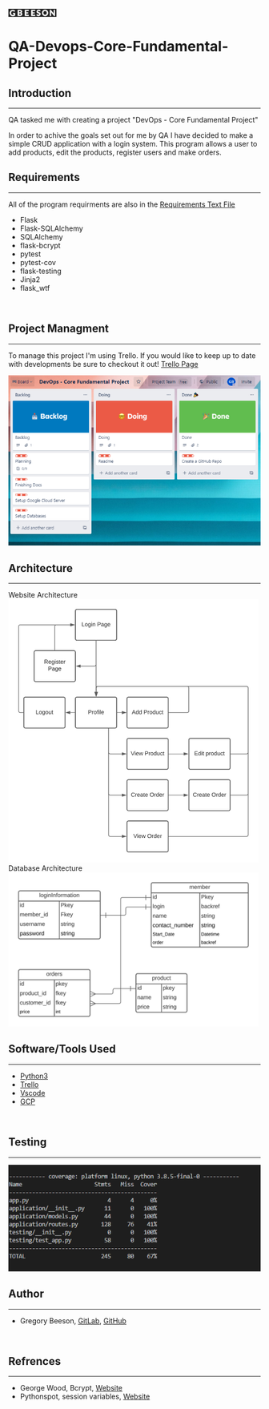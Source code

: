 ![Gbeeson Logo](misc/Images/gbeeson_website.gif)

# QA-Devops-Core-Fundamental-Project

## Introduction 
***
QA tasked me with creating a project "DevOps - Core Fundamental Project"

In order to achive the goals set out for me by QA I have decided to make a simple
CRUD application with a login system. This program allows a user to add products,
edit the products, register users and make orders. 
<br>

## Requirements
***
All of the program requirments are also in the [Requirements Text File](Requirements.txt)
<ul>
<li>Flask</li>
<li>Flask-SQLAlchemy</li>
<li>SQLAlchemy</li>
<li>flask-bcrypt</li>
<li>pytest</li>
<li>pytest-cov</li>
<li>flask-testing</li>
<li>Jinja2</li>
<li>flask_wtf</li>
</ul>
<br>

## Project Managment
***
To manage this project I'm using Trello. If you would like to keep 
up to date with developments be sure to checkout it out!
[Trello Page](https://trello.com/b/CBkqPyBg/devops-core-fundamental-project)

![Trello Board Image](misc/Images/Trello_Image.PNG)
<br>

## Architecture
***
Website Architecture
<br>
<img src="misc/Images/fig_1_web_design_architecture.png" alt="web deisgn architecture" width="500"/><br>
Database Architecture<br>
<img src="misc/Images/fig_2_database_entity_relationship_diagram.png" alt="database relationship" width="500"/>


## Software/Tools Used

***
- [Python3](https://www.python.org/)
- [Trello](https://trello.com)
- [Vscode](https://code.visualstudio.com/)
- [GCP](https://cloud.google.com/)
<br>

## Testing
***
![Testing](misc/Images/testing.PNG)
<br>

## Author
*** 
- Gregory Beeson, [GitLab](https://gitlab.com/GregoryBeeson), [GitHub](https://github.com/GregoryBeeson)
<br>

## Refrences
***
- George Wood, Bcrypt, [Website](https://uni.gwood.dev/blog/2021/01/bcrypt-login-system/)
- Pythonspot, session variables, [Website](https://pythonspot.com/login-authentication-with-flask/)